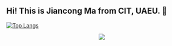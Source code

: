 ## Hi! This is Jiancong Ma from CIT, UAEU. 👋
[![Top Langs](https://github-readme-stats.vercel.app/api/top-langs/?username=Christmas)](https://github.com/mjc030225/github-readme-stats)

<p align="center"> <img src="https://github-readme-stats.vercel.app/api?username=mjc030225&show_icons=true&include_all_commits=true&count_private=true"/> </p> 

